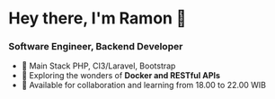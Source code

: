 # Hey there, I'm Ramon 🙌

### Software Engineer, Backend Developer

- 🏢 Main Stack PHP, CI3/Laravel, Bootstrap
- 🌱 Exploring the wonders of __Docker and RESTful APIs__
- 🎯 Available for collaboration and learning from 18.00 to 22.00 WIB
